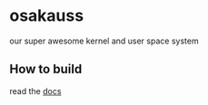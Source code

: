 # osakauss

our super awesome kernel and user space system


## How to build
read the [docs](https://github.com/Osakuass/Osakauss/blob/main/docs/build.md)
